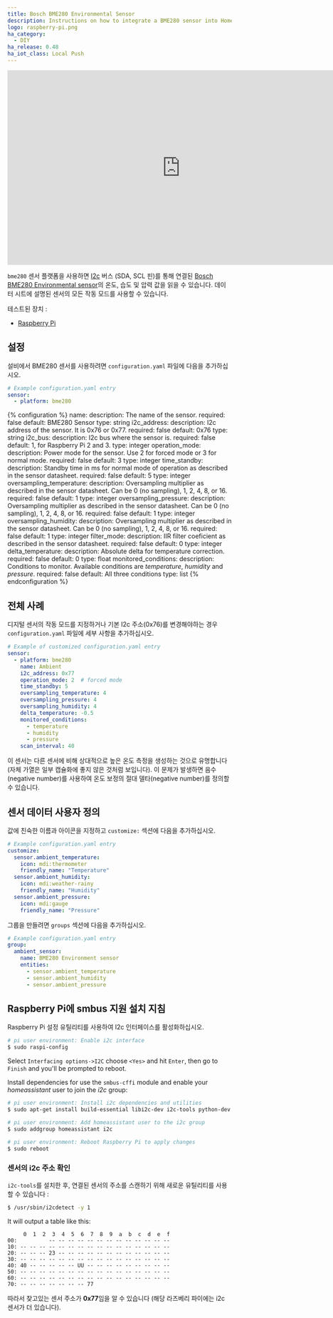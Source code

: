 ```yaml
---
title: Bosch BME280 Environmental Sensor
description: Instructions on how to integrate a BME280 sensor into Home Assistant.
logo: raspberry-pi.png
ha_category:
  - DIY
ha_release: 0.48
ha_iot_class: Local Push
---
```


<div class='videoWrapper'>
<iframe width="776" height="437" src="https://www.youtube.com/embed/FsWQ0-Yi_pQ" frameborder="0" allow="accelerometer; autoplay; encrypted-media; gyroscope; picture-in-picture" allowfullscreen></iframe>
</div>

`bme280` 센서 플랫폼을 사용하면 [I2c](https://en.wikipedia.org/wiki/I²C) 버스 (SDA, SCL 핀)를 통해 연결된 [Bosch BME280 Environmental sensor](https://cdn-shop.adafruit.com/datasheets/BST-BME280_DS001-10.pdf)의 온도, 습도 및 압력 값을 읽을 수 있습니다. 데이터 시트에 설명된 센서의 모든 작동 모드를 사용할 수 있습니다.

테스트된 장치 :

- [Raspberry Pi](https://www.raspberrypi.org/)

## 설정

설비에서 BME280 센서를 사용하려면 `configuration.yaml` 파일에 다음을 추가하십시오.

```yaml
# Example configuration.yaml entry
sensor:
  - platform: bme280
```

{% configuration %}
name:
  description: The name of the sensor.
  required: false
  default: BME280 Sensor
  type: string
i2c_address:
  description: I2c address of the sensor. It is 0x76 or 0x77.
  required: false
  default: 0x76
  type: string
i2c_bus:
  description: I2c bus where the sensor is.
  required: false
  default: 1, for Raspberry Pi 2 and 3.
  type: integer
operation_mode:
  description: Power mode for the sensor. Use 2 for forced mode or 3 for normal mode.
  required: false
  default: 3
  type: integer
time_standby:
  description: Standby time in ms for normal mode of operation as described in the sensor datasheet.
  required: false
  default: 5
  type: integer
oversampling_temperature:
  description: Oversampling multiplier as described in the sensor datasheet. Can be 0 (no sampling), 1, 2, 4, 8, or 16.
  required: false
  default: 1
  type: integer
oversampling_pressure:
  description: Oversampling multiplier as described in the sensor datasheet. Can be 0 (no sampling), 1, 2, 4, 8, or 16.
  required: false
  default: 1
  type: integer
oversampling_humidity:
  description: Oversampling multiplier as described in the sensor datasheet. Can be 0 (no sampling), 1, 2, 4, 8, or 16.
  required: false
  default: 1
  type: integer
filter_mode:
  description: IIR filter coeficient as described in the sensor datasheet.
  required: false
  default: 0
  type: integer
delta_temperature:
  description: Absolute delta for temperature correction.
  required: false
  default: 0
  type: float
monitored_conditions:
  description: Conditions to monitor. Available conditions are *temperature*, *humidity* and *pressure*.
  required: false
  default: All three conditions
  type: list
{% endconfiguration %}

## 전체 사례

디지털 센서의 작동 모드를 지정하거나 기본 I2c 주소(0x76)를 변경해야하는 경우 `configuration.yaml` 파일에 세부 사항을 추가하십시오.

```yaml
# Example of customized configuration.yaml entry
sensor:
  - platform: bme280
    name: Ambient
    i2c_address: 0x77
    operation_mode: 2  # forced mode
    time_standby: 5
    oversampling_temperature: 4
    oversampling_pressure: 4
    oversampling_humidity: 4
    delta_temperature: -0.5
    monitored_conditions:
      - temperature
      - humidity
      - pressure
    scan_interval: 40
```

이 센서는 다른 센서에 비해 상대적으로 높은 온도 측정을 생성하는 것으로 유명합니다 (자체 가열은 일부 캡슐화에 좋지 않은 것처럼 보입니다). 이 문제가 발생하면 음수(negative number)를 사용하여 온도 보정의 절대 델타(negative number)를 정의할 수 있습니다.

## 센서 데이터 사용자 정의

값에 친숙한 이름과 아이콘을 지정하고 `customize:` 섹션에 다음을 추가하십시오.

```yaml
# Example configuration.yaml entry
customize:
  sensor.ambient_temperature:
    icon: mdi:thermometer
    friendly_name: "Temperature"
  sensor.ambient_humidity:
    icon: mdi:weather-rainy
    friendly_name: "Humidity"
  sensor.ambient_pressure:
    icon: mdi:gauge
    friendly_name: "Pressure"
```

그룹을 만들려면 `groups` 섹션에 다음을 추가하십시오.

```yaml
# Example configuration.yaml entry
group:
  ambient_sensor:
    name: BME280 Environment sensor
    entities:
      - sensor.ambient_temperature
      - sensor.ambient_humidity
      - sensor.ambient_pressure
```

## Raspberry Pi에 smbus 지원 설치 지침

Raspberry Pi 설정 유틸리티를 사용하여 I2c 인터페이스를 활성화하십시오.

```bash
# pi user environment: Enable i2c interface
$ sudo raspi-config
```

Select `Interfacing options->I2C` choose `<Yes>` and hit `Enter`, then go to `Finish` and you'll be prompted to reboot.

Install dependencies for use the `smbus-cffi` module and enable your _homeassistant_ user to join the _i2c_ group:

```bash
# pi user environment: Install i2c dependencies and utilities
$ sudo apt-get install build-essential libi2c-dev i2c-tools python-dev libffi-dev

# pi user environment: Add homeassistant user to the i2c group
$ sudo addgroup homeassistant i2c

# pi user environment: Reboot Raspberry Pi to apply changes
$ sudo reboot
```

### 센서의 i2c 주소 확인

`i2c-tools`를 설치한 후, 연결된 센서의 주소를 스캔하기 위해 새로운 유틸리티를 사용할 수 있습니다 :

```bash
$ /usr/sbin/i2cdetect -y 1
```

It will output a table like this:
```text
     0  1  2  3  4  5  6  7  8  9  a  b  c  d  e  f
00:          -- -- -- -- -- -- -- -- -- -- -- -- --
10: -- -- -- -- -- -- -- -- -- -- -- -- -- -- -- --
20: -- -- -- 23 -- -- -- -- -- -- -- -- -- -- -- --
30: -- -- -- -- -- -- -- -- -- -- -- -- -- -- -- --
40: 40 -- -- -- -- -- UU -- -- -- -- -- -- -- -- --
50: -- -- -- -- -- -- -- -- -- -- -- -- -- -- -- --
60: -- -- -- -- -- -- -- -- -- -- -- -- -- -- -- --
70: -- -- -- -- -- -- -- 77
```

따라서 찾고있는 센서 주소가 **0x77**임을 알 수 있습니다 (해당 라즈베리 파이에는 i2c 센서가 더 있습니다).